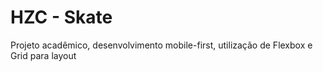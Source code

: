 # HZC - Skate
Projeto acadêmico, desenvolvimento mobile-first, utilização de Flexbox e Grid para layout

